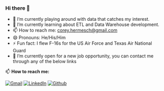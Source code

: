 ### Hi there 👋
- 🔭 I’m currently playing around with data that catches my interest.
- 🌱 I’m currently learning about ETL and Data Warehouse development.
- 📫 How to reach me: corey.hermesch@gmail.com
- 😄 Pronouns: He/His/Him
- ⚡ Fun fact: I flew F-16s for the US Air Force and Texas Air National Guard
- 🤔 I’m currently open for a new job opportunity, you can contact me through any of the below links

📫 **How to reach me:**

[![Gmail](https://img.shields.io/badge/Gmail-%23EA4335.svg?style=plastic&logo=gmail&logoColor=white)](mailto:corey.hermesch@gmail.com) [![LinkedIn](https://img.shields.io/badge/LinkedIn-%230A66C2.svg?style=plastic&logo=linkedin&logoColor=white)](https://www.linkedin.com/in/corey-hermesch/) [![Github](https://img.shields.io/badge/GitHub-%23181717.svg?style=plastic&logo=github&logoColor=white)](https://github.com/corey-hermesch)

<!--
**corey-hermesch/corey-hermesch** is a ✨ _special_ ✨ repository because its `README.md` (this file) appears on your GitHub profile.

Here are some ideas to get you started:


-->
